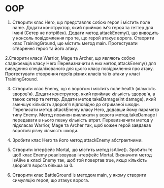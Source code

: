 # OOP
1. Створити клас Hero, що представляє собою героя і містить поле name.
    Додати конструктор, який приймає ім'я героя та геттер для імені (Сетер не потрібен).
    Додати метод attackEnemy(), що виводить у консоль повідомлення про те, що герой атакує ворога.
    Створити клас TrainingGround, що містить метод main. Протестувати створення героя та його атаку.

2.Створити класи Warrior, Mage та Archer, що являють собою спадкоємців класу Hero
    Перевизначити в них метод attackEnemy() для виведення спеціалізованого для цього класу повідомлення про атаку.
    Протестувати створення героїв різних класів та їх атаки у класі TrainingGround.

3. Створити клас Enemy, що є ворогом і містить поле health (кількість здоров'я).
    Додати конструктор, який приймає кількість здоров'я, а також сетер та геттер.
    Додати метод takeDamage(int damage), який зменшує кількість здоров'я відповідно до отриманої шкоди.
    Переписати метод attackEnemy класу Hero, додавши йому параметр типу Enemy.
    Метод повинен викликати у ворога метод takeDamage і передавати в нього певну кількість втрат.
    Перевизначити метод у підкласах Warrior, Mage та Archer так, щоб кожен герой завдавав ворогові різну кількість шкоди.

4. Зробити клас Hero та його метод attackEnemy абстрактними.

5. Створити інтерфейс Mortal, що містить метод isAlive().    Зробити те щоб клас Enemy реалізовував інтерфейс Mortal.
    Визначити метод isAlive в класі Enemy так, щоб той повертав true, якщо кількість здоров'я ворога більша за 0.

6. Створити клас BattleGround із методом main, у якому створити симуляцію героя, що атакує ворога.
